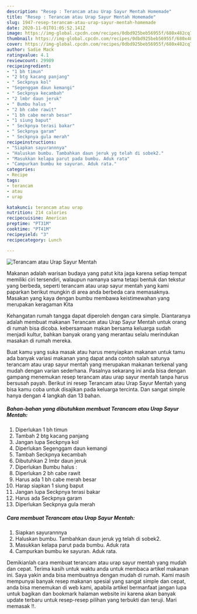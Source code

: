 ```yaml
---
description: "Resep : Terancam atau Urap Sayur Mentah Homemade"
title: "Resep : Terancam atau Urap Sayur Mentah Homemade"
slug: 1947-resep-terancam-atau-urap-sayur-mentah-homemade
date: 2020-11-01T01:05:52.141Z
image: https://img-global.cpcdn.com/recipes/0dbd925beb56955f/680x482cq70/terancam-atau-urap-sayur-mentah-foto-resep-utama.jpg
thumbnail: https://img-global.cpcdn.com/recipes/0dbd925beb56955f/680x482cq70/terancam-atau-urap-sayur-mentah-foto-resep-utama.jpg
cover: https://img-global.cpcdn.com/recipes/0dbd925beb56955f/680x482cq70/terancam-atau-urap-sayur-mentah-foto-resep-utama.jpg
author: Sadie Mack
ratingvalue: 4.1
reviewcount: 29989
recipeingredient:
- "1 bh timun"
- "2 btg kacang panjang"
- " Seckpnya kol"
- "Segenggam daun kemangi"
- " Seckpnya kecambah"
- "2 lmbr daun jeruk"
- " Bumbu halus "
- "2 bh cabe rawit"
- "1 bh cabe merah besar"
- "1 siung baput"
- " Seckpnya terasi bakar"
- " Seckpnya garam"
- " Seckpnya gula merah"
recipeinstructions:
- "Siapkan sayurannnya"
- "Haluskan bumbu. Tambahkan daun jeruk yg telah di sobek2."
- "Masukkan kelapa parut pada bumbu. Aduk rata"
- "Campurkan bumbu ke sayuran. Aduk rata."
categories:
- Recipe
tags:
- terancam
- atau
- urap

katakunci: terancam atau urap 
nutrition: 214 calories
recipecuisine: American
preptime: "PT31M"
cooktime: "PT41M"
recipeyield: "3"
recipecategory: Lunch

---
```



![Terancam atau Urap Sayur Mentah](https://img-global.cpcdn.com/recipes/0dbd925beb56955f/680x482cq70/terancam-atau-urap-sayur-mentah-foto-resep-utama.jpg)

Makanan adalah warisan budaya yang patut kita jaga karena setiap tempat memiliki ciri tersendiri, walaupun namanya sama tetapi bentuk dan tekstur yang berbeda, seperti terancam atau urap sayur mentah yang kami paparkan berikut mungkin di area anda berbeda cara memasaknya. Masakan yang kaya dengan bumbu membawa keistimewahan yang merupakan keragaman Kita

Kehangatan rumah tangga dapat diperoleh dengan cara simple. Diantaranya adalah membuat makanan Terancam atau Urap Sayur Mentah untuk orang di rumah bisa dicoba. kebersamaan makan bersama keluarga sudah menjadi kultur, bahkan banyak orang yang merantau selalu merindukan masakan di rumah mereka.



Buat kamu yang suka masak atau harus menyiapkan makanan untuk tamu ada banyak variasi makanan yang dapat anda contoh salah satunya terancam atau urap sayur mentah yang merupakan makanan terkenal yang mudah dengan varian sederhana. Pasalnya sekarang ini anda bisa dengan gampang menemukan resep terancam atau urap sayur mentah tanpa harus bersusah payah.
Berikut ini resep Terancam atau Urap Sayur Mentah yang bisa kamu coba untuk disajikan pada keluarga tercinta. Dan sangat simple hanya dengan 4 langkah dan 13 bahan.


<!--inarticleads1-->

##### Bahan-bahan yang dibutuhkan membuat Terancam atau Urap Sayur Mentah:

1. Diperlukan 1 bh timun
1. Tambah 2 btg kacang panjang
1. Jangan lupa  Seckpnya kol
1. Diperlukan Segenggam daun kemangi
1. Tambah  Seckpnya kecambah
1. Dibutuhkan 2 lmbr daun jeruk
1. Diperlukan  Bumbu halus :
1. Diperlukan 2 bh cabe rawit
1. Harus ada 1 bh cabe merah besar
1. Harap siapkan 1 siung baput
1. Jangan lupa  Seckpnya terasi bakar
1. Harus ada  Seckpnya garam
1. Diperlukan  Seckpnya gula merah




<!--inarticleads2-->

##### Cara membuat  Terancam atau Urap Sayur Mentah:

1. Siapkan sayurannnya
1. Haluskan bumbu. Tambahkan daun jeruk yg telah di sobek2.
1. Masukkan kelapa parut pada bumbu. Aduk rata
1. Campurkan bumbu ke sayuran. Aduk rata.




Demikianlah cara membuat terancam atau urap sayur mentah yang mudah dan cepat. Terima kasih untuk waktu anda untuk membaca artikel makanan ini. Saya yakin anda bisa membuatnya dengan mudah di rumah. Kami masih mempunyai banyak resep makanan spesial yang sangat simple dan cepat, anda bisa menemukan di web kami, apabila artikel bermanfaat jangan lupa untuk bagikan dan bookmark halaman website ini karena akan banyak update terbaru untuk resep-resep pilihan yang terbukti dan teruji. Mari memasak !!. 
